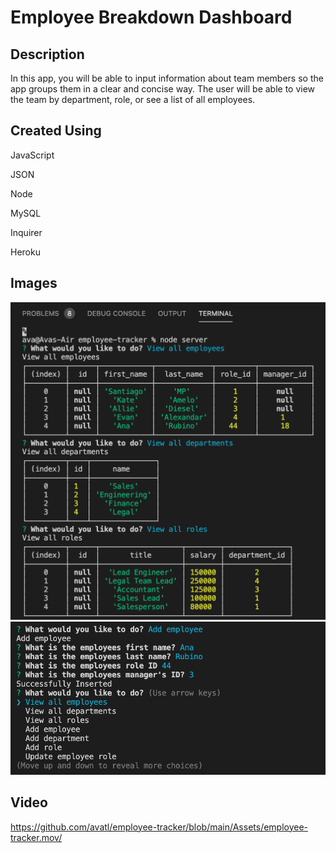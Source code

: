 # Employee Breakdown Dashboard

## Description
In this app, you will be able to input information about team members so the app groups them in a clear and concise way. The user will be able to view the team by department, role, or see a list of all employees.

## Created Using
JavaScript

JSON

Node

MySQL

Inquirer

Heroku

## Images
<img src="Assets/emptracker1.png">
<img src="Assets/emptracker2.png">

## Video
https://github.com/avatl/employee-tracker/blob/main/Assets/employee-tracker.mov/